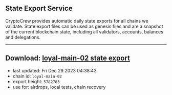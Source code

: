 ## State Export Service
CryptoCrew provides automatic daily state exports for all chains we validate. State export files can be used as genesis files and are a snapshot of the current blockchain state, including all validators, accounts, balances and delegations.

---
**Download: [loyal-main-02 state export](https://dl.ccvalidators.com/SERVICE/loyal/loyal-main-02_export_5782783.json)**
---

- last updated: Fri Dec 29 2023 04:38:43
- chain id: `loyal-main-02`
- export height: `5782783`
- use for: airdrops, local tests, chain recovery
